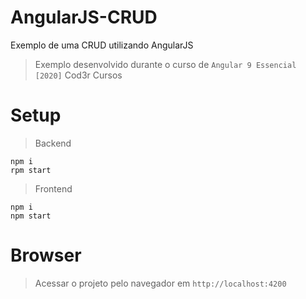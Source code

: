 # AngularJS-CRUD
Exemplo de uma CRUD utilizando AngularJS

> Exemplo desenvolvido durante o curso de `Angular 9 Essencial [2020]` Cod3r Cursos

# Setup
> Backend
```
npm i
rpm start
```

> Frontend
```
npm i
npm start
```

# Browser
> Acessar o projeto pelo navegador em `http://localhost:4200`